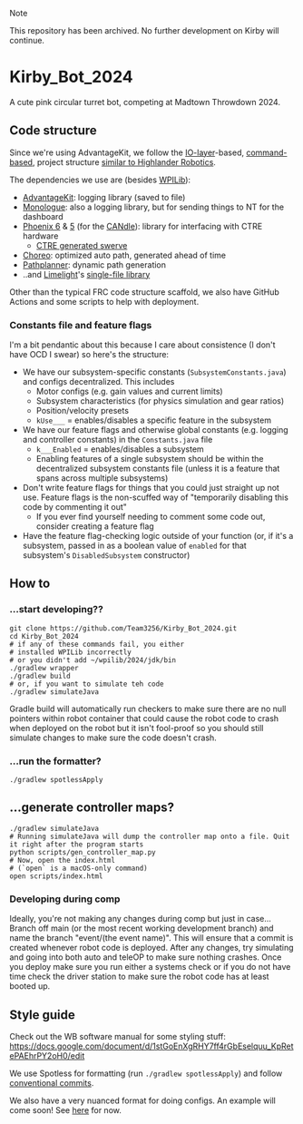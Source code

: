>[!NOTE]
> This repository has been archived. No further development on Kirby will continue.

# Kirby_Bot_2024

A cute pink circular turret bot, competing at Madtown Throwdown 2024. 

## Code structure

Since we're using AdvantageKit, we follow the [IO-layer](https://github.com/Mechanical-Advantage/AdvantageKit/blob/main/docs/RECORDING-INPUTS.md)-based, [command-based](https://docs.wpilib.org/en/stable/docs/software/commandbased/index.html), project structure [similar to Highlander Robotics](https://github.com/HighlanderRobotics/Crescendo).

The dependencies we use are (besides [WPILib](https://docs.wpilib.org/en/stable/index.html)):

- [AdvantageKit](https://github.com/Mechanical-Advantage/AdvantageKit): logging library (saved to file)
- [Monologue](https://github.com/shueja/Monologue): also a logging library, but for sending things to NT for the dashboard
- [Phoenix 6](https://api.ctr-electronics.com/phoenix6/release/java/) & [5](https://api.ctr-electronics.com/phoenix/release/java/) (for the [CANdle](https://api.ctr-electronics.com/phoenix/release/java/com/ctre/phoenix/led/CANdle.html)): library for interfacing with CTRE hardware
  - [CTRE generated swerve](https://v6.docs.ctr-electronics.com/en/latest/docs/tuner/tuner-swerve/index.html)
- [Choreo](https://github.com/SleipnirGroup/Choreo): optimized auto path, generated ahead of time
- [Pathplanner](https://pathplanner.dev/home.html): dynamic path generation
- ..and [Limelight](https://limelightvision.io/)'s [single-file library](https://github.com/LimelightVision/limelightlib-wpijava)

Other than the typical FRC code structure scaffold, we also have GitHub Actions and some scripts to help with deployment.


### Constants file and feature flags

I'm a bit pendantic about this because I care about consistence (I don't have OCD I swear) so here's the structure:

- We have our subsystem-specific constants (`SubsystemConstants.java`) and configs decentralized. This includes
  - Motor configs (e.g. gain values and current limits)
  - Subsystem characteristics (for physics simulation and gear ratios)
  - Position/velocity presets
  - `kUse___` = enables/disables a specific feature in the subsystem
- We have our feature flags and otherwise global constants (e.g. logging and controller constants) in the `Constants.java` file
  - `k___Enabled` = enables/disables a subsystem
  - Enabling features of a single subsystem should be within the decentralized subsystem constants file (unless it is a feature that spans across multiple subsystems)
- Don't write feature flags for things that you could just straight up not use. Feature flags is the non-scuffed way of "temporarily disabling this code by commenting it out"
  - If you ever find yourself needing to comment some code out, consider creating a feature flag
- Have the feature flag-checking logic outside of your function (or, if it's a subsystem, passed in as a boolean value of `enabled` for that subsystem's `DisabledSubsystem` constructor)


## How to




### ...start developing??

```shell
git clone https://github.com/Team3256/Kirby_Bot_2024.git
cd Kirby_Bot_2024
# if any of these commands fail, you either
# installed WPILib incorrectly
# or you didn't add ~/wpilib/2024/jdk/bin
./gradlew wrapper
./gradlew build
# or, if you want to simulate teh code
./gradlew simulateJava
```


Gradle build will automatically run checkers to make sure there are no null pointers within robot container that could cause the robot code to crash when deployed on the robot but it isn't fool-proof so you should still simulate changes to make sure the code doesn't crash. 

### ...run the formatter?

```shell
./gradlew spotlessApply
```

## ...generate controller maps?

```shell
./gradlew simulateJava
# Running simulateJava will dump the controller map onto a file. Quit it right after the program starts
python scripts/gen_controller_map.py
# Now, open the index.html
# (`open` is a macOS-only command)
open scripts/index.html
```

### Developing during comp

Ideally, you're not making any changes during comp but just in case...
Branch off main (or the most recent working development branch) and name the branch "event/(the event name)". This will ensure that a commit is created whenever robot code is deployed. After any changes, try simulating and going into both auto and teleOP to make sure nothing crashes. Once you deploy make sure you run either a systems check or if you do not have time check the driver station to make sure the robot code has at least booted up. 


## Style guide

Check out the WB software manual for some styling stuff: https://docs.google.com/document/d/1stGoEnXgRHY7ff4rGbEselquu_KpRetePAEhrPY2oH0/edit

We use Spotless for formatting (run `./gradlew spotlessApply`) and follow [conventional commits](https://www.conventionalcommits.org/en/v1.0.0/).

We also have a very nuanced format for doing configs. An example will come soon! See [here](https://github.com/Team3256/Offseason_Bot_2024/blob/6bcbbed94f5959c411d5b3c4f46dded32fb10a72/src/main/java/frc/robot/subsystems/ampbar/AmpBarConstants.java#L28) for now.
